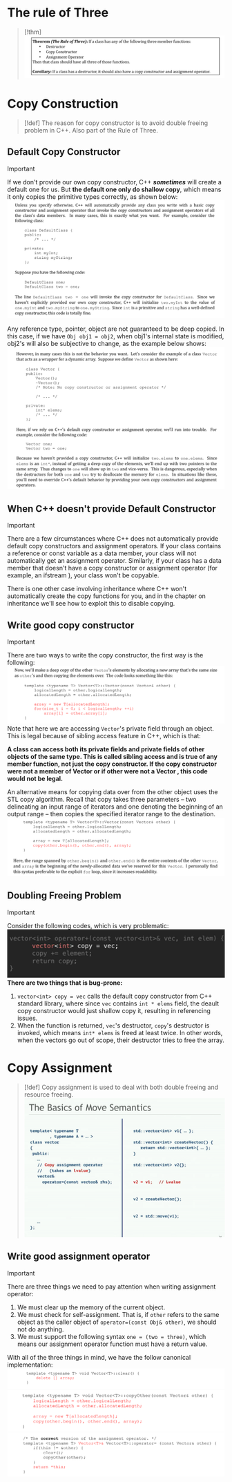 # The rule of Three
> [!thm]
> ![](Special%20Member%20Functions.assets/image-20240118155548944.png)


# Copy Construction
> [!def]
> The reason for copy constructor is to avoid double freeing problem in C++. Also part of the Rule of Three. 


## Default Copy Constructor
> [!important]
> If we don't provide our own copy constructor, C++ *__sometimes__* will create a default one for us. But **the default one only do shallow copy**, which means it only copies the primitive types correctly, as shown below:
> ![](Special%20Member%20Functions.assets/image-20240118155220353.png)
> 
> Any reference type, pointer, object are not guaranteed to be deep copied. In this case, if we have `Obj obj1 = obj2`, when obj1's internal state is modified, obj2's will also be subjective to change, as the example below shows:
> ![](Special%20Member%20Functions.assets/image-20240118155159798.png)


## When C++ doesn't provide Default Constructor
> [!important]
> There are a few circumstances where C++ does not automatically provide default copy constructors and assignment operators. If your class contains a reference or const variable as a data member, your class will not automatically get an assignment operator. Similarly, if your class has a data member that doesn't have a copy constructor or assignment operator (for example, an ifstream ), your class won't be copyable.
> 
> There is one other case involving inheritance where C++ won't automatically create the copy functions for you, and in the chapter on inheritance we'll see how to exploit this to disable copying.


## Write good copy constructor
> [!important]
> There are two ways to write the copy constructor, the first way is the following:
> ![](Special%20Member%20Functions.assets/image-20240118160329017.png)
> Note that here we are accessing `Vector`'s private field through an object. This is legal because of sibling access feature in C++, which is that:
> 
> **A class can access both its private fields and private fields of other objects of the same type. This is called sibling access and is true of any member function, not just the copy constructor. If the copy constructor were not a member of Vector or if other were not a Vector , this code would not be legal.**
> 
> An alternative means for copying data over from the other object uses the STL copy algorithm. Recall that copy takes three parameters – two delineating an input range of iterators and one denoting the beginning of an output range – then copies the specified iterator range to the destination. 
> ![](Special%20Member%20Functions.assets/image-20240118160524340.png)


## Doubling Freeing Problem
> [!important]
> Consider the following codes, which is very problematic:
> ![](Special%20Member%20Functions.assets/image-20240118161224063.png)
> **There are two things that is bug-prone:**
> 1. `vector<int> copy = vec` calls the default copy constructor from C++ standard library, where since `vec` contains `int * elems` field, the deault copy constructor would just shallow copy it, resulting in referencing issues.
> 2. When the function is returned, `vec`'s destructor, `copy`'s destructor is invoked, which means `int* elems` is freed at least twice. In other words, when the vectors go out of scope, their destructor tries to free the array.





# Copy Assignment
> [!def]
> Copy assignment is used to deal with both double freeing and resource freeing.
> ![](Special%20Member%20Functions.assets/image-20240307151517032.png)




## Write good assignment operator
> [!important]
> There are three things we need to pay attention when writing assignment operator:
> 1. We must clear up the memory of the current object.
> 2. We must check for self-assignment. That is, if `other` refers to the same object as the caller object of `operator=(const Obj& other)`, we should not do anything.
> 3. We must support the following syntax `one = (two = three)`, which means our assignment operator function must have a return value.
> 
> With all of the three things in mind, we have the follow canonical implementation:
> ![](Special%20Member%20Functions.assets/image-20240118212204144.png)![](Special%20Member%20Functions.assets/image-20240118212155561.png)![](Special%20Member%20Functions.assets/image-20240118160919254.png)


